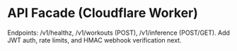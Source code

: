 # API Facade (Cloudflare Worker)
Endpoints: /v1/healthz, /v1/workouts (POST), /v1/inference (POST/GET).
Add JWT auth, rate limits, and HMAC webhook verification next.
